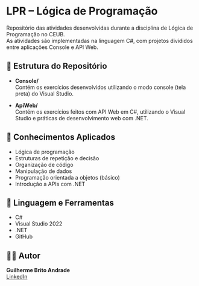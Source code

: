 # LPR – Lógica de Programação

Repositório das atividades desenvolvidas durante a disciplina de Lógica de Programação no CEUB.  
As atividades são implementadas na linguagem C#, com projetos divididos entre aplicações Console e API Web.

## 📁 Estrutura do Repositório

- **Console/**  
  Contém os exercícios desenvolvidos utilizando o modo console (tela preta) do Visual Studio.

- **ApiWeb/**  
  Contém os exercícios feitos com API Web em C#, utilizando o Visual Studio e práticas de desenvolvimento web com .NET.

## 🧠 Conhecimentos Aplicados

- Lógica de programação  
- Estruturas de repetição e decisão  
- Organização de código  
- Manipulação de dados  
- Programação orientada a objetos (básico)  
- Introdução a APIs com .NET  

## 🚀 Linguagem e Ferramentas

- C#  
- Visual Studio 2022  
- .NET  
- GitHub  

## 👨‍💻 Autor

**Guilherme Brito Andrade**  
[LinkedIn](https://linkedin.com/in/guilherme-brito-andrade-090b81348)
